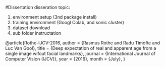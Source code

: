 #Dissertation
disseration topic:
1. environment setup (3nd package install)
2. training environment (Googl Colab, and sonic cluster)
3. dataset download
4. sub folder instructation 


@article{Rothe-IJCV-2016,
  author = {Rasmus Rothe and Radu Timofte and Luc Van Gool},
  title = {Deep expectation of real and apparent age from a single image wifout facial landmarks},
  journal = {International Journal of Computer Vision (IJCV)},
  year = {2016},
  month = {July},
}
